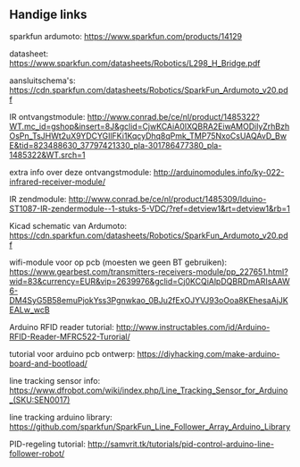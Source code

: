 ## Handige links
sparkfun ardumoto:
https://www.sparkfun.com/products/14129

datasheet:
https://www.sparkfun.com/datasheets/Robotics/L298_H_Bridge.pdf

aansluitschema's:
https://cdn.sparkfun.com/datasheets/Robotics/SparkFun_Ardumoto_v20.pdf

IR ontvangstmodule:
http://www.conrad.be/ce/nl/product/1485322?WT.mc_id=gshop&insert=8J&gclid=CjwKCAiA0IXQBRA2EiwAMODilyZrhBzhOsPn_TsJHWt2uX9YDCYGIlFKi1KqcyDhq8qPmk_TMP75NxoCsUAQAvD_BwE&tid=823488630_37797421330_pla-301786477380_pla-1485322&WT.srch=1

extra info over deze ontvangstmodule:
http://arduinomodules.info/ky-022-infrared-receiver-module/

IR zendmodule:
http://www.conrad.be/ce/nl/product/1485309/Iduino-ST1087-IR-zendermodule--1-stuks-5-VDC/?ref=detview1&rt=detview1&rb=1

Kicad schematic van Ardumoto:
https://cdn.sparkfun.com/datasheets/Robotics/SparkFun_Ardumoto_v20.pdf

wifi-module voor op pcb (moesten we geen BT gebruiken):
https://www.gearbest.com/transmitters-receivers-module/pp_227651.html?wid=83&currency=EUR&vip=2639976&gclid=Cj0KCQiAlpDQBRDmARIsAAW6-DM4SyG5B58emuPjokYss3Pgnwkao_0BJu2fExOJYVJ93oOoa8KEhesaAjJKEALw_wcB

Arduino RFID reader tutorial:
http://www.instructables.com/id/Arduino-RFID-Reader-MFRC522-Turorial/

tutorial voor arduino pcb ontwerp:
https://diyhacking.com/make-arduino-board-and-bootload/

line tracking sensor info:
https://www.dfrobot.com/wiki/index.php/Line_Tracking_Sensor_for_Arduino_(SKU:SEN0017)

line tracking arduino library:
https://github.com/sparkfun/SparkFun_Line_Follower_Array_Arduino_Library

PID-regeling tutorial:
http://samvrit.tk/tutorials/pid-control-arduino-line-follower-robot/